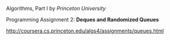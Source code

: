 Algorithms, Part I by _Princeton University_

Programming Assignment 2: **Deques and Randomized Queues**

http://coursera.cs.princeton.edu/algs4/assignments/queues.html